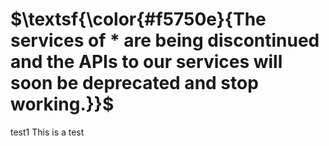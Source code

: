 # $\textsf{\color{#f5750e}{The services of * are being discontinued and the APIs to our services will soon be deprecated and stop working.}}$
test1
This is a test
